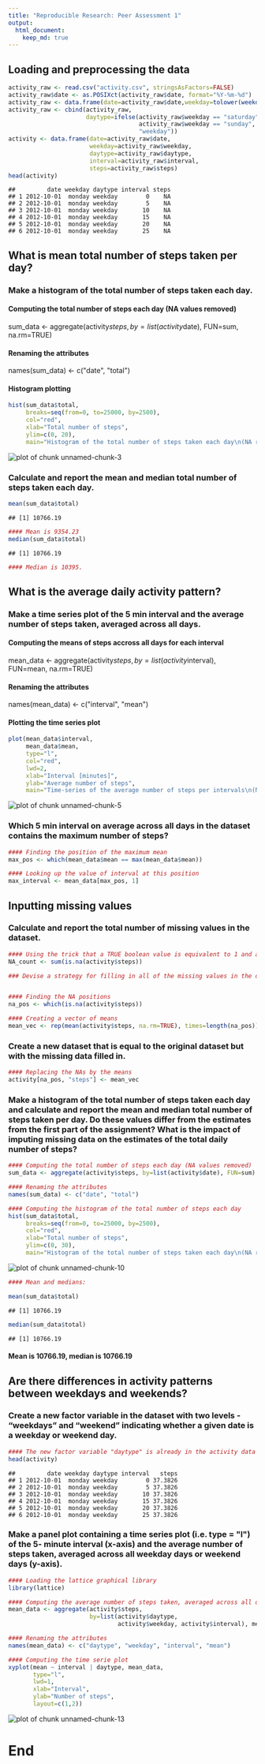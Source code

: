 ```yaml
---
title: "Reproducible Research: Peer Assessment 1"
output: 
  html_document:
    keep_md: true
---
```









## Loading and preprocessing the data


```r
activity_raw <- read.csv("activity.csv", stringsAsFactors=FALSE)
activity_raw$date <- as.POSIXct(activity_raw$date, format="%Y-%m-%d")
activity_raw <- data.frame(date=activity_raw$date,weekday=tolower(weekdays(activity_raw$date)), steps=activity_raw$steps,interval=activity_raw$interval)
activity_raw <- cbind(activity_raw, 
                      daytype=ifelse(activity_raw$weekday == "saturday" | 
                                     activity_raw$weekday == "sunday", "weekend", 
                                     "weekday"))
activity <- data.frame(date=activity_raw$date, 
                       weekday=activity_raw$weekday, 
                       daytype=activity_raw$daytype, 
                       interval=activity_raw$interval,
                       steps=activity_raw$steps)
head(activity)
```

```
##         date weekday daytype interval steps
## 1 2012-10-01  monday weekday        0    NA
## 2 2012-10-01  monday weekday        5    NA
## 3 2012-10-01  monday weekday       10    NA
## 4 2012-10-01  monday weekday       15    NA
## 5 2012-10-01  monday weekday       20    NA
## 6 2012-10-01  monday weekday       25    NA
```




## What is mean total number of steps taken per day?

### Make a histogram of the total number of steps taken each day.

#### Computing the total number of steps each day (NA values removed)
sum_data <- aggregate(activity$steps, by=list(activity$date), FUN=sum, na.rm=TRUE)

#### Renaming the attributes
names(sum_data) <- c("date", "total")

#### Histogram plotting


```r
hist(sum_data$total, 
     breaks=seq(from=0, to=25000, by=2500),
     col="red", 
     xlab="Total number of steps", 
     ylim=c(0, 20), 
     main="Histogram of the total number of steps taken each day\n(NA removed)")
```

![plot of chunk unnamed-chunk-3](figure/unnamed-chunk-3-1.png)

### Calculate and report the mean and median total number of steps taken each day.


```r
mean(sum_data$total)
```

```
## [1] 10766.19
```

```r
#### Mean is 9354.23
median(sum_data$total)
```

```
## [1] 10766.19
```

```r
#### Median is 10395.
```



## What is the average daily activity pattern?

### Make a time series plot of the 5 min interval and the average number of steps taken, averaged across all days.


#### Computing the means of steps accross all days for each interval
mean_data <- aggregate(activity$steps, 
                       by=list(activity$interval), 
                       FUN=mean, 
                       na.rm=TRUE)

#### Renaming the attributes
names(mean_data) <- c("interval", "mean")

#### Plotting the time series plot

```r
plot(mean_data$interval, 
     mean_data$mean, 
     type="l", 
     col="red", 
     lwd=2, 
     xlab="Interval [minutes]", 
     ylab="Average number of steps", 
     main="Time-series of the average number of steps per intervals\n(NA removed)")
```

![plot of chunk unnamed-chunk-5](figure/unnamed-chunk-5-1.png)
     




### Which 5 min interval on average across all days in the dataset contains the maximum number of steps?


```r
#### Finding the position of the maximum mean
max_pos <- which(mean_data$mean == max(mean_data$mean))

#### Looking up the value of interval at this position
max_interval <- mean_data[max_pos, 1]
```



## Inputting missing values

### Calculate and report the total number of missing values in the dataset.


```r
#### Using the trick that a TRUE boolean value is equivalent to 1 and a FALSE to 0.
NA_count <- sum(is.na(activity$steps))

### Devise a strategy for filling in all of the missing values in the dataset. The strategy does not need to be sophisticated. For example, you could use the mean/median for that day, or the mean for that 5-minute interval, etc.


#### Finding the NA positions
na_pos <- which(is.na(activity$steps))

#### Creating a vector of means
mean_vec <- rep(mean(activity$steps, na.rm=TRUE), times=length(na_pos))
```


### Create a new dataset that is equal to the original dataset but with the missing data filled in.


```r
#### Replacing the NAs by the means
activity[na_pos, "steps"] <- mean_vec
```


### Make a histogram of the total number of steps taken each day and calculate and report the mean and median total number of steps taken per day. Do these values differ from the estimates from the first part of the assignment? What is the impact of imputing missing data on the estimates of the total daily number of steps?


```r
#### Computing the total number of steps each day (NA values removed)
sum_data <- aggregate(activity$steps, by=list(activity$date), FUN=sum)

#### Renaming the attributes
names(sum_data) <- c("date", "total")
```


```r
#### Computing the histogram of the total number of steps each day
hist(sum_data$total, 
     breaks=seq(from=0, to=25000, by=2500),
     col="red", 
     xlab="Total number of steps", 
     ylim=c(0, 30), 
     main="Histogram of the total number of steps taken each day\n(NA replaced by mean value)")
```

![plot of chunk unnamed-chunk-10](figure/unnamed-chunk-10-1.png)


```r
#### Mean and medians:

mean(sum_data$total)
```

```
## [1] 10766.19
```

```r
median(sum_data$total)
```

```
## [1] 10766.19
```

#### Mean is 10766.19, median is 10766.19


## Are there differences in activity patterns between weekdays and weekends?

### Create a new factor variable in the dataset with two levels - “weekdays” and “weekend” indicating whether a given date is a weekday or weekend day.



```r
#### The new factor variable "daytype" is already in the activity data frame
head(activity)
```

```
##         date weekday daytype interval   steps
## 1 2012-10-01  monday weekday        0 37.3826
## 2 2012-10-01  monday weekday        5 37.3826
## 3 2012-10-01  monday weekday       10 37.3826
## 4 2012-10-01  monday weekday       15 37.3826
## 5 2012-10-01  monday weekday       20 37.3826
## 6 2012-10-01  monday weekday       25 37.3826
```

### Make a panel plot containing a time series plot (i.e. type = "l") of the 5- minute interval (x-axis) and the average number of steps taken, averaged across all weekday days or weekend days (y-axis).


```r
#### Loading the lattice graphical library
library(lattice)

#### Computing the average number of steps taken, averaged across all daytype variable
mean_data <- aggregate(activity$steps, 
                       by=list(activity$daytype, 
                               activity$weekday, activity$interval), mean)

#### Renaming the attributes
names(mean_data) <- c("daytype", "weekday", "interval", "mean")

#### Computing the time serie plot
xyplot(mean ~ interval | daytype, mean_data, 
       type="l", 
       lwd=1, 
       xlab="Interval", 
       ylab="Number of steps", 
       layout=c(1,2))
```

![plot of chunk unnamed-chunk-13](figure/unnamed-chunk-13-1.png)
# End

